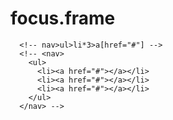 # focus.frame

      <!-- nav>ul>li*3>a[href="#"] -->
      <!-- <nav>
        <ul>
          <li><a href="#"></a></li>
          <li><a href="#"></a></li>
          <li><a href="#"></a></li>
        </ul>
      </nav> -->
